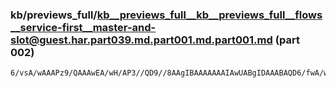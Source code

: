 ### kb/previews_full/kb__previews_full__kb__previews_full__flows__service-first__master-and-slot@guest.har.part039.md.part001.md.part001.md (part 002)

```md
6/vsA/wAAAPz9/QAAAwEA/wH/AP3//QD9//8AAgIBAAAAAAAIAwUABgIDAAABAQD6/fwA/wEBAP39/QD+AP8AAQICAAAAAAD///4A/f/+AP8BAAD/AAAA/v7+AAEBAQA
```

```
